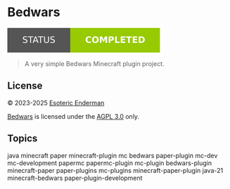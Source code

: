 # Bedwars

[![Project Status: Completed](./assets/images/badges/status.svg)](./)

> A very simple Bedwars Minecraft plugin project.

## License

&copy; 2023-2025 [Esoteric Enderman](https://enderman.dev)

[Bedwars](./) is licensed under the [AGPL 3.0](./LICENSE) only.

## Topics

java minecraft paper minecraft-plugin mc bedwars paper-plugin mc-dev mc-development papermc papermc-plugin mc-plugin bedwars-plugin minecraft-paper paper-plugins mc-plugins minecraft-paper-plugin java-21 minecraft-bedwars paper-plugin-development
